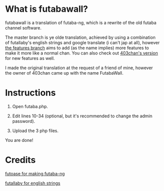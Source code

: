 # What is futabawall?
futabawall is a translation of futaba-ng, which is a rewrite of the old futaba channel software.

The master branch is ye olde translation, achieved by using a combination of futallaby's english strings and google translate (i can't jap at all), however [the features branch](https://github.com/outrunning/futabawall/tree/features) aims to add (as the name implies) more features to make it more like a normal chan. You can also check out [403chan's version](https://github.com/403chan/FutabaWall) for new features as well.

I made the original translation at the request of a friend of mine, however the owner of 403chan came up with the name FutabaWall.

# Instructions
1. Open futaba.php.

2. Edit lines 10-34 (optional, but it's recommended to change the admin password).

3. Upload the 3 php files.

You are done!

# Credits
[futoase for making futaba-ng](https://github.com/futoase/futaba-ng)

[futallaby for english strings](http://1chan.net/futallaby/)
